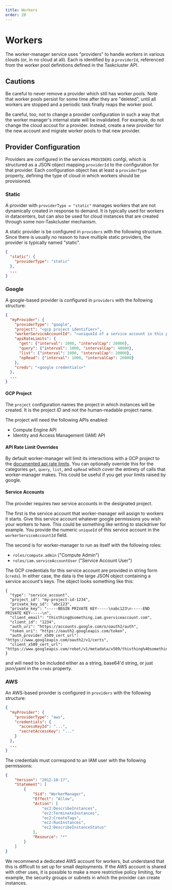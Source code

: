 ```yaml
---
title: Workers
order: 20
---
```


# Workers

The worker-manager service uses "providers" to handle workers in various clouds (or, in no cloud at all).
Each is identified by a `providerId`, referenced from the worker pool definitions defined in the Taskcluster API.

## Cautions

Be careful to never remove a provider which still has worker pools.
Note that worker pools persist for some time after they are "deleted", until all workers are stopped and a periodic task finally reaps the worker pool.

Be careful, too, not to change a provider configuration in such a way that the worker manager's internal state will be invalidated.
For example, do not change the cloud accout for a provider.
Instead, create a new provider for the new account and migrate worker pools to that new provider.

## Provider Configuration

Providers are configured in the services `PROVIDERS` confgi, which is structured as a JSON object mapping `providerId` to the configuration for that provider.
Each configuration object has at least a `providerType` property, defining the type of cloud in which workers should be provisioned.

### Static

A provider with `providerType = "static"` manages workers that are not dynamically created in response to demand.
It is typically used for workers in datacenters, but can also be used for cloud instances that are created through some non-Taskcluster mechanism.

A static provider is be configured in `providers` with the following structure.
Since there is usually no reason to have multiple static providers, the provider is typically named "static".

```json
{
  "static": {
    "providerType": "static"
  },
  ...
}
```


### Google

A google-based provider is configured in `providers` with the following structure:

```json
{
  "myProvider": {
    "providerType": "google",
    "project": "<gcp project identifier>",
    "workerServiceAccountId": "<uniqueId of a service account in this project that workers will use>",
    "apiRateLimits": {
      "get": {"interval": 1000, "intervalCap": 20000},
      "query": {"interval": 1000, "intervalCap": 40000},
      "list": {"interval": 1000, "intervalCap": 20000},
      "opRead": {"interval": 1000, "intervalCap": 20000}
    },
    "creds": "<google credentials>"
  },
  ...
}
```

#### GCP Project

The `project` configuration names the project in which instances will be created.
It is the project *ID* and not the human-readable project name.

The project will need the following APIs enabled:

* Compute Engine API
* Identity and Access Management (IAM) API

#### API Rate Limit Overrides

By default worker-manager will limit its interactions with a GCP project to the
[documented api rate limits](https://cloud.google.com/compute/docs/api-rate-limits). You
can optionally override this for the categories `get`, `query`, `list`, and `opRead` which
cover the entirety of calls that worker-manager makes. This could be useful if you get
your limits raised by google.

#### Service Accounts

The provider requires *two* service accounts in the designated project.

The first is the service account that worker-manager will assign to workers
it starts. Give this service account whatever google permissions you wish your
workers to have. This could be something like writing to stackdriver for example.
You provide the numeric `uniqueId` of this service account in the `workerServiceAccountId` field.

The second is for worker-manager to run as itself with the following roles:

* `roles/compute.admin` ("Compute Admin")
* `roles/iam.serviceAccountUser` ("Service Account User")

The GCP credentials for this service account are provided in string form (`creds`).
In either case, the data is the large JSON object containing a service account's keys. The object looks something like this:

```
{
  "type": "service_account",
  "project_id": "my-project-id-1234",
  "private_key_id": "abc123",
  "private_key": "-----BEGIN PRIVATE KEY-----\nabc123\n-----END PRIVATE KEY-----\n",
  "client_email": "thisthing@something.iam.gserviceaccount.com",
  "client_id": "1234",
  "auth_uri": "https://accounts.google.com/o/oauth2/auth",
  "token_uri": "https://oauth2.googleapis.com/token",
  "auth_provider_x509_cert_url": "https://www.googleapis.com/oauth2/v1/certs",
  "client_x509_cert_url": "https://www.googleapis.com/robot/v1/metadata/x509/thisthing%40something.iam.gserviceaccount.com"
}
```
and will need to be included either as a string, base64'd string, or just json/yaml in the `creds` property.

### AWS

An AWS-based provider is configured in `providers` with the following structure:

```json
{
  "myProvider": {
    "providerType": "aws",
    "credentials": {
      "accessKeyId": "...",
      "secretAccessKey": "..."
    }
  },
  ...
}
```

The credentials must correspond to an IAM user with the following permissions:

```json
{
    "Version": "2012-10-17",
    "Statement": [
        {
            "Sid": "WorkerManager",
            "Effect": "Allow",
            "Action": [
                "ec2:DescribeInstances",
                "ec2:TerminateInstances",
                "ec2:CreateTags",
                "ec2:RunInstances",
                "ec2:DescribeInstanceStatus"
            ],
            "Resource": "*"
        }
    ]
}
```

We recommend a dedicated AWS account for workers, but understand that this is difficult to set up for small deployments.
If the AWS account is shared with other uses, it is possible to make a more restrictive policy limiting, for example, the security groups or subnets in which the provider can create instances.

